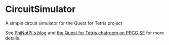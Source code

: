 # CircuitSimulator
A simple circuit simulator for the Quest for Tetris project

See [PhiNotPi's blog](http://blog.phinotpi.com/2016/05/30/the-quest-for-tetris/) and [the Quest for Tetris chatroom on PPCG.SE](http://chat.stackexchange.com/rooms/info/35837/the-quest-for-tetris) for more details.
